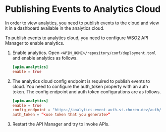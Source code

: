 # Publishing Events to Analytics Cloud

In order to view analytics, you need to publish events to the cloud and view it in a dashboard available in the analytics cloud. 

To publish events to analytics cloud, you need to configure WSO2 API Manager to enable analytics.

1. Enable analytics. Open `<APIM_HOME>/repository/conf/deployment.toml` and enable analytics as follows.

    ```toml
    [apim.analytics]
    enable = true
    ```

2. The analytics cloud config endpoint is required to publish events to cloud. You need to configure the auth_token property with an auth token. The config endpoint and auth token configurations are as follows.

    ```toml
    [apim.analytics]
    enable = true
    config_endpoint = "https://analytics-event-auth.st.choreo.dev/auth/v1"
    auth_token = “<use token that you generate>”
    ```

3. Restart the API Manager and try to invoke APIs.
